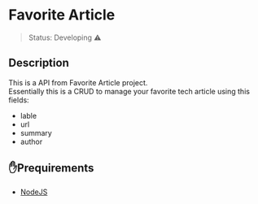 # Favorite Article


> Status: Developing ⚠️



## Description
This is a API from Favorite Article project.  
Essentially this is a CRUD to manage your favorite tech article using this fields: 
* lable 
* url
* summary
* author


## ✋Prequirements
* [NodeJS](https://nodejs.org/en/)



